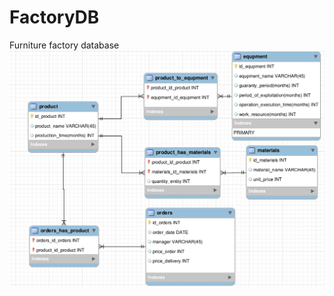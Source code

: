 # FactoryDB
Furniture factory database
![github-small](https://github.com/IbragimovAsRa/FactoryDB/blob/develop/img/database_structure.png)

